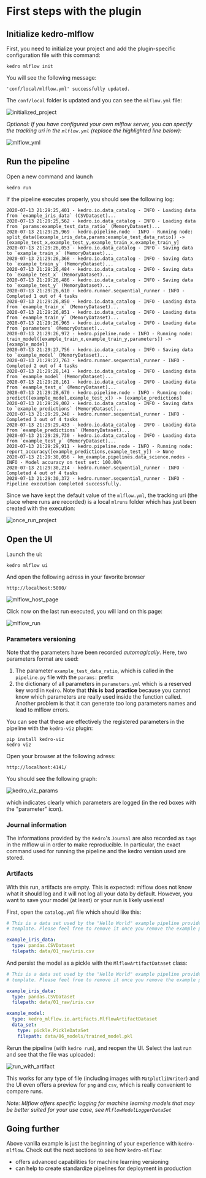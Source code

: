 # First steps with the plugin

## Initialize kedro-mlflow

First, you need to initialize your project and add the plugin-specific configuration file with this command:

```console
kedro mlflow init
```

You will see the following message:

```console
'conf/local/mlflow.yml' successfully updated.
```

The ``conf/local`` folder is updated and you can see the `mlflow.yml` file:

![initialized_project](../imgs/initialized_project.png)

*Optional: If you have configured your own mlflow server, you can specify the tracking uri in the ``mlflow.yml`` (replace the highlighted line below):*

![mlflow_yml](../imgs/mlflow_yml.png)

## Run the pipeline

Open a new command and launch

```console
kedro run
```

If the pipeline executes properly, you should see the following log:

```console
2020-07-13 21:29:25,401 - kedro.io.data_catalog - INFO - Loading data from `example_iris_data` (CSVDataset)...
2020-07-13 21:29:25,562 - kedro.io.data_catalog - INFO - Loading data from `params:example_test_data_ratio` (MemoryDataset)...
2020-07-13 21:29:25,969 - kedro.pipeline.node - INFO - Running node: split_data([example_iris_data,params:example_test_data_ratio]) -> [example_test_x,example_test_y,example_train_x,example_train_y]
2020-07-13 21:29:26,053 - kedro.io.data_catalog - INFO - Saving data to `example_train_x` (MemoryDataset)...
2020-07-13 21:29:26,368 - kedro.io.data_catalog - INFO - Saving data to `example_train_y` (MemoryDataset)...
2020-07-13 21:29:26,484 - kedro.io.data_catalog - INFO - Saving data to `example_test_x` (MemoryDataset)...
2020-07-13 21:29:26,486 - kedro.io.data_catalog - INFO - Saving data to `example_test_y` (MemoryDataset)...
2020-07-13 21:29:26,610 - kedro.runner.sequential_runner - INFO - Completed 1 out of 4 tasks
2020-07-13 21:29:26,850 - kedro.io.data_catalog - INFO - Loading data from `example_train_x` (MemoryDataset)...
2020-07-13 21:29:26,851 - kedro.io.data_catalog - INFO - Loading data from `example_train_y` (MemoryDataset)...
2020-07-13 21:29:26,965 - kedro.io.data_catalog - INFO - Loading data from `parameters` (MemoryDataset)...
2020-07-13 21:29:26,972 - kedro.pipeline.node - INFO - Running node: train_model([example_train_x,example_train_y,parameters]) -> [example_model]
2020-07-13 21:29:27,756 - kedro.io.data_catalog - INFO - Saving data to `example_model` (MemoryDataset)...
2020-07-13 21:29:27,763 - kedro.runner.sequential_runner - INFO - Completed 2 out of 4 tasks
2020-07-13 21:29:28,141 - kedro.io.data_catalog - INFO - Loading data from `example_model` (MemoryDataset)...
2020-07-13 21:29:28,161 - kedro.io.data_catalog - INFO - Loading data from `example_test_x` (MemoryDataset)...
2020-07-13 21:29:28,670 - kedro.pipeline.node - INFO - Running node: predict([example_model,example_test_x]) -> [example_predictions]
2020-07-13 21:29:29,002 - kedro.io.data_catalog - INFO - Saving data to `example_predictions` (MemoryDataset)...
2020-07-13 21:29:29,248 - kedro.runner.sequential_runner - INFO - Completed 3 out of 4 tasks
2020-07-13 21:29:29,433 - kedro.io.data_catalog - INFO - Loading data from `example_predictions` (MemoryDataset)...
2020-07-13 21:29:29,730 - kedro.io.data_catalog - INFO - Loading data from `example_test_y` (MemoryDataset)...
2020-07-13 21:29:29,911 - kedro.pipeline.node - INFO - Running node: report_accuracy([example_predictions,example_test_y]) -> None
2020-07-13 21:29:30,056 - km_example.pipelines.data_science.nodes - INFO - Model accuracy on test set: 100.00%
2020-07-13 21:29:30,214 - kedro.runner.sequential_runner - INFO - Completed 4 out of 4 tasks
2020-07-13 21:29:30,372 - kedro.runner.sequential_runner - INFO - Pipeline execution completed successfully.
```

Since we have kept the default value of the ``mlflow.yml``, the tracking uri (the place where runs are recorded) is a local ``mlruns`` folder which has just been created with the execution:

![once_run_project](../imgs/once_run_project.png)

## Open the UI

Launch the ui:

```console
kedro mlflow ui
```

And open the following adress in your favorite browser

``http://localhost:5000/``

![mlflow_host_page](../imgs/mlflow_host_page.png)

Click now on the last run executed, you will land on this page:

![mlflow_run](../imgs/mlflow_run.png)

### Parameters versioning

Note that the parameters have been recorded *automagically*. Here, two parameters format are used:

1. The parameter ``example_test_data_ratio``, which is called in the ``pipeline.py`` file with the
``params:`` prefix
2. the dictionary of all parameters in ``parameters.yml`` which is a reserved key word in ``Kedro``. Note that **this is bad practice** because you cannot know which parameters are really used inside the function called. Another problem is that it can generate too long parameters names and lead to mlflow errors.

You can see that these are effectively the registered parameters in the pipeline with the ``kedro-viz`` plugin:

```console
pip install kedro-viz
kedro viz
```

Open your browser at the following adress:

```{browser}
http://localhost:4141/
```

You should see the following graph:

![kedro_viz_params](../imgs/kedro_viz_params.png)

which indicates clearly which parameters are logged (in the red boxes with the "parameter" icon).

### Journal information

The informations provided by the ``Kedro``'s ``Journal`` are also recorded as ``tags`` in the mlflow ui in order to make reproducible. In particular, the exact command used for running the pipeline and the kedro version used are stored.

### Artifacts

With this run, artifacts are empty. This is expected: mlflow does not know what it should log and it will not log all your data by default. However, you want to save your model (at least) or your run is likely useless!

First, open the ``catalog.yml`` file which should like this:

```yaml
# This is a data set used by the "Hello World" example pipeline provided with the project
# template. Please feel free to remove it once you remove the example pipeline.

example_iris_data:
  type: pandas.CSVDataset
  filepath: data/01_raw/iris.csv

```

And persist the model as a pickle with the ``MlflowArtifactDataset`` class:

```yaml
# This is a data set used by the "Hello World" example pipeline provided with the project
# template. Please feel free to remove it once you remove the example pipeline.

example_iris_data:
  type: pandas.CSVDataset
  filepath: data/01_raw/iris.csv

example_model:
  type: kedro_mlflow.io.artifacts.MlflowArtifactDataset
  data_set:
    type: pickle.PickleDataSet
    filepath: data/06_models/trained_model.pkl
```

Rerun the pipeline (with `kedro run`), and reopen the UI. Select the last run and see that the file was uploaded:

![run_with_artifact](../imgs/run_with_artifact.png)

This works for any type of file (including images with ``MatplotlibWriter``) and the UI even offers a preview for ``png`` and ``csv``, which is really convenient to compare runs.

*Note: Mlflow offers specific logging for machine learning models that may be better suited for your use case, see `MlflowModelLoggerDataSet`*

## Going further

Above vanilla example is just the beginning of your experience with ``kedro-mlflow``. Check out the next sections to see how `kedro-mlflow`:

- offers advanced capabilities for machine learning versioning
- can help to create standardize pipelines for deployment in production

